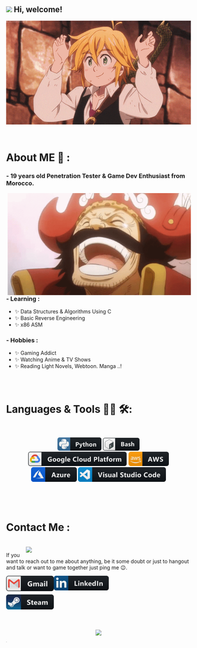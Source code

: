 <h2> <img src="https://emojis.slackmojis.com/emojis/images/1588315024/8823/hyperkitty.gif?1588315024" width="30" /> Hi, welcome! </h2>

<div align="center">
<img hight="300" width="700" alt="GIF" align="center" src="/assets/208593.gif">
</div>

</br>
</br>


# About ME 💬 :

### - 19 years  old Penetration Tester & Game Dev Enthusiast from Morocco.

<img hight="400" width="500" alt="GIF" align="right" src="/assets/1936.gif">

### - Learning :
- ✨ Data Structures & Algorithms Using C
- ✨ Basic Reverse Engineering
- ✨ x86 ASM

### - Hobbies : 
- ✨ Gaming Addict
- ✨ Watching Anime & TV Shows
- ✨ Reading Light Novels, Webtoon. Manga ..!

</br>
</br>

# Languages & Tools 👨‍💻 🛠:
</br>

<p align="center">

<!-- For more icons please follow  https://github.com/MikeCodesDotNET/ColoredBadges -->
<img src="/assets/icons/python.png" alt="python" width="120" hight="50">
<img src="/assets/icons/bash.png" alt="bash" width="100" hight="50">
</br>
<img src="/assets/icons/google_cloud_platform.png" alt="google_cloud_platform" width="270" hight="50">
<img src="/assets/icons/aws.png" alt="aws" width="110" hight="50">
<img src="/assets/icons/azure.png" alt="azure" width="125" hight="50">
<img src="/assets/icons/visualstudio_code.png" alt="visualstudio_code" width="240" hight="50">
</p>
</br>
</br>
</br>



# Contact Me :

<p>
 </br>


<img hight="320" width="450" align="right" id="GIF" src="https://64.media.tumblr.com/fa23e5a72c70a10b8256ec5ab4818bb8/1889dc045515689f-d7/s540x810/fa5533ff463345d332b818c6fc85ef389ee9143b.gifv">


If you want to reach out to me about anything, be it some doubt or just to hangout and talk or want to game together just ping me 😉.

<a href="mailto:d4wan5564x@gmail.com">
 <img align="left" alt="Gmail" width="130" hight="100" src="/assets/icons/gmail.png" />
</a>
<a href="https://ma.linkedin.com/in/hamza-mouhibe-861776252/">
  <img align="left" alt="Linkedin" width="150" hight="100" src="/assets/icons/linkedin.png" />
</br>
</br>
</br>
</a>
<a href="https://steamcommunity.com/profiles/76561198879941703/">
  <img align="left" alt="Steam" width="130" hight="100" src="/assets/icons/steam.png" />
</a>
 </p>

</br>
</br>
</br>
</br>



<p align="center" >  
  <a href="https://github.com/anuraghazra/github-readme-stats"> 
<img  src="https://github-readme-stats.vercel.app/api?username=iTsLhaj&&show_icons=true&theme=transparent"/>
  </a>
  </p>
<p style="display:none">how can i help u ? :: iiTsLhaj@proton.me</p>
<p style="font-size: 1px">~_~</p>
